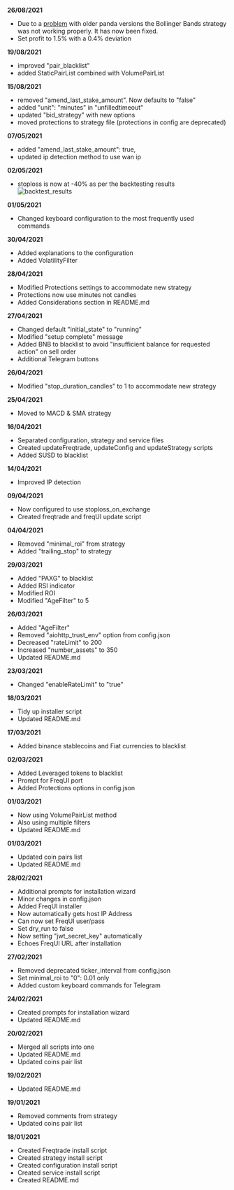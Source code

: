 **26/08/2021**
- Due to a [problem](https://github.com/freqtrade/freqtrade/issues/5479) with older panda versions the Bollinger Bands strategy was not working properly. It has now been fixed.
- Set profit to 1.5% with a 0.4% deviation

**19/08/2021**
- improved "pair_blacklist"
- added StaticPairList combined with VolumePairList

**15/08/2021**
- removed "amend_last_stake_amount". Now defaults to "false"
- added "unit": "minutes" in "unfilledtimeout"
- updated "bid_strategy" with new options
- moved protections to strategy file (protections in config are deprecated)

**07/05/2021**
- added "amend_last_stake_amount": true,
- updated ip detection method to use wan ip

**02/05/2021**
- stoploss is now at -40% as per the backtesting results
![backtest_results](https://user-images.githubusercontent.com/528302/116808569-29a80300-ab42-11eb-9ffb-fb6c710ccf82.jpeg)


**01/05/2021**
- Changed keyboard configuration to the most frequently used commands

**30/04/2021**
- Added explanations to the configuration
- Added VolatilityFilter

**28/04/2021**
- Modified Protections settings to accommodate new strategy
- Protections now use minutes not candles
- Added Considerations section in README.md

**27/04/2021**
- Changed default "initial_state" to "running"
- Modified "setup complete" message
- Added BNB to blacklist to avoid "insufficient balance for requested action" on sell order
- Additional Telegram buttons

**26/04/2021**
- Modified "stop_duration_candles" to 1 to accommodate new strategy

**25/04/2021**
- Moved to MACD & SMA strategy

**16/04/2021**
- Separated configuration, strategy and service files
- Created updateFreqtrade, updateConfig and updateStrategy scripts
- Added SUSD to blacklist

**14/04/2021**
- Improved IP detection

**09/04/2021**
- Now configured to use stoploss_on_exchange
- Created freqtrade and freqUI update script

**04/04/2021**
- Removed "minimal_roi" from strategy
- Added "trailing_stop" to strategy

**29/03/2021**
- Added "PAXG" to blacklist
- Added RSI indicator
- Modified ROI
- Modified "AgeFilter" to 5

**26/03/2021**

- Added "AgeFilter"
- Removed "aiohttp_trust_env" option from config.json
- Decreased "rateLimit" to 200
- Increased "number_assets" to 350
- Updated README.md

**23/03/2021**

- Changed "enableRateLimit" to "true"

**18/03/2021**

- Tidy up installer script
- Updated README.md

**17/03/2021**

- Added binance stablecoins and Fiat currencies to blacklist

**02/03/2021**

- Added Leveraged tokens to blacklist
- Prompt for FreqUI port
- Added Protections options in config.json

**01/03/2021**

- Now using VolumePairList method
- Also using multiple filters
- Updated README.md

**01/03/2021**

- Updated coin pairs list
- Updated README.md

**28/02/2021**

- Additional prompts for installation wizard
- Minor changes in config.json
- Added FreqUI installer
- Now automatically gets host IP Address
- Can now set FreqUI user/pass
- Set dry_run to false
- Now setting "jwt_secret_key" automatically
- Echoes FreqUI URL after installation

**27/02/2021**

- Removed deprecated ticker_interval from config.json
- Set minimal_roi to "0":  0.01 only
- Added custom keyboard commands for Telegram

**24/02/2021**

- Created prompts for installation wizard
- Updated README.md

**20/02/2021**

- Merged all scripts into one
- Updated README.md
- Updated coins pair list

**19/02/2021**

- Updated README.md

**19/01/2021**

- Removed comments from strategy
- Updated coins pair list

**18/01/2021**

- Created Freqtrade install script
- Created strategy install script
- Created configuration install script
- Created service install script
- Created README.md
